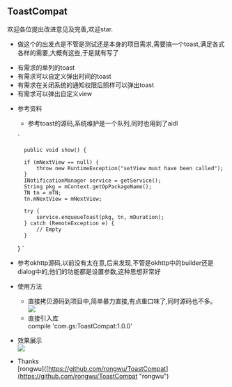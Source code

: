
##   ToastCompat ##
   欢迎各位提出改进意见及完善,欢迎star.

* 做这个的出发点是不管是测试还是本身的项目需求,需要搞一个toast,满足各式各样的需要,大概有这些,于是就有写了
 - 有需求的单列的toast
 - 有需求可以自定义弹出时间的toast
 - 有需求在关闭系统的通知权限后照样可以弹出toast
 - 有需求可以弹出自定义view
* 参考资料
  - 参考toast的源码,系统维护是一个队列,同时也用到了aidl
  
  `

		public void show() {

        if (mNextView == null) {
            throw new RuntimeException("setView must have been called");
        }
        INotificationManager service = getService();
        String pkg = mContext.getOpPackageName();
        TN tn = mTN;
        tn.mNextView = mNextView;

        try {
            service.enqueueToast(pkg, tn, mDuration);
        } catch (RemoteException e) {
            // Empty
        }
    }
`

* 参考okhttp源码,以前没有太在意,后来发现,不管是okhttp中的builder还是dialog中的,他们的功能都是设置参数,这种思想非常好
* 使用方法
  - 直接拷贝源码到项目中,简单暴力直接,有点重口味了,同时源码也不多。   
  ![](http://i.imgur.com/V3FmFFS.png)
  - 直接引入库  
   compile 'com.gs:ToastCompat:1.0.0'
* 效果展示  
  ![](http://i.imgur.com/vdeEWfN.gif)
* Thanks  
  [rongwu]([https://github.com/rongwu/ToastCompat](https://github.com/rongwu/ToastCompat "rongwu")
  
  
